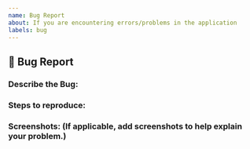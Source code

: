 ```yaml
---
name: Bug Report
about: If you are encountering errors/problems in the application
labels: bug
---
```

## **🐛 Bug Report**
### **Describe the Bug:**



### **Steps to reproduce:**



### **Screenshots:** (If applicable, add screenshots to help explain your problem.)

